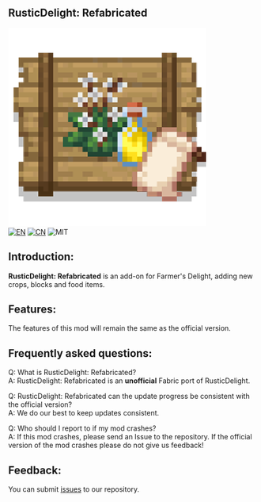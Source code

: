 ## RusticDelight: Refabricated
![logo](./readme/icon.png)  
[![EN](https://img.shields.io/badge/English-Click-blue)](./README.md)
[![CN](https://img.shields.io/badge/简体中文-Click-blue)](./readme/README_zh.md)
![MIT](https://img.shields.io/badge/License-MIT-green)  

## Introduction:
**RusticDelight: Refabricated** is an add-on for Farmer's Delight, adding new crops, blocks and food items.  

## Features:
The features of this mod will remain the same as the official version.

## Frequently asked questions:
Q: What is RusticDelight: Refabricated?  
A: RusticDelight: Refabricated is an **unofficial** Fabric port of RusticDelight.  


Q: RusticDelight: Refabricated can the update progress be consistent with the official version?  
A: We do our best to keep updates consistent.

Q: Who should I report to if my mod crashes?  
A: If this mod crashes, please send an Issue to the repository. If the official version of the mod crashes please do not give us feedback!

## Feedback:
You can submit [issues](https://github.com/ShangguanXi/RusticDelight-Refabricated/issues) to our repository.